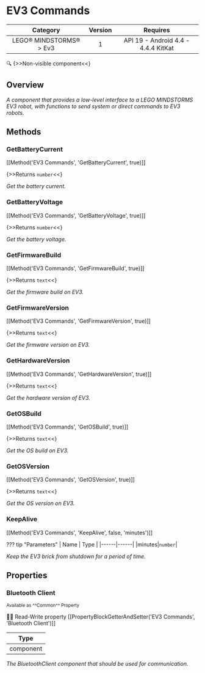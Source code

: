 # EV3 Commands

| Category | Version | Requires |
|:--------:|:-------:|:--------:|
|LEGO® MINDSTORMS® > Ev3|1|API 19 - Android 4.4 - 4.4.4 KitKat|

:mag: {>>Non-visible component<<}

## Overview

_A component that provides a low-level interface to a LEGO MINDSTORMS EV3 robot, with functions to send system or direct commands to EV3 robots._

## Methods

### GetBatteryCurrent

[[Method('EV3 Commands', 'GetBatteryCurrent', true)]]

{>>Returns `number`<<}

_Get the battery current._

### GetBatteryVoltage

[[Method('EV3 Commands', 'GetBatteryVoltage', true)]]

{>>Returns `number`<<}

_Get the battery voltage._

### GetFirmwareBuild

[[Method('EV3 Commands', 'GetFirmwareBuild', true)]]

{>>Returns `text`<<}

_Get the firmware build on EV3._

### GetFirmwareVersion

[[Method('EV3 Commands', 'GetFirmwareVersion', true)]]

{>>Returns `text`<<}

_Get the firmware version on EV3._

### GetHardwareVersion

[[Method('EV3 Commands', 'GetHardwareVersion', true)]]

{>>Returns `text`<<}

_Get the hardware version of EV3._

### GetOSBuild

[[Method('EV3 Commands', 'GetOSBuild', true)]]

{>>Returns `text`<<}

_Get the OS build on EV3._

### GetOSVersion

[[Method('EV3 Commands', 'GetOSVersion', true)]]

{>>Returns `text`<<}

_Get the OS version on EV3._

### KeepAlive

[[Method('EV3 Commands', 'KeepAlive', false, 'minutes')]]

??? tip "Parameters"
    | Name | Type |
    |------|------|
    |minutes|`number`|


_Keep the EV3 brick from shutdown for a period of time._

## Properties

### Bluetooth Client

<small>Available as ^^Common^^ Property</small>

:eyes::pencil: Read-Write property
[[PropertyBlockGetterAndSetter('EV3 Commands', 'Bluetooth Client')]]

| Type |
|:----:|
|component|

_The BluetoothClient component that should be used for communication._